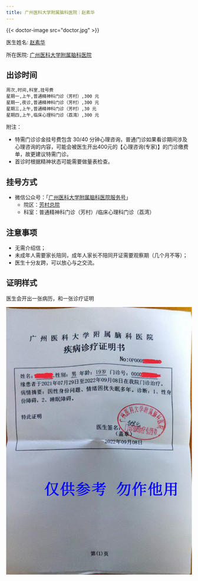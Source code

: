 ```yaml
---
title: 广州医科大学附属脑科医院｜赵素华
---
```


{{< doctor-image src="doctor.jpg" >}}

医生姓名: [赵素华](https://www.gzbrain.cn/myzj/info.aspx?itemid=5375)

所在医院: [广州医科大学附属脑科医院](https://amap.com/place/B00141S32G)

## 出诊时间

```csv
周次,时间,科室,挂号费
星期一,上午,普通精神科门诊（芳村）,300 元
星期一,夜诊,普通精神科门诊（芳村）,300 元
星期三,上午,普通精神科门诊（芳村）,30 元
星期四,上午,临床心理科门诊（荔湾）,300 元
```

附注：

- 特需门诊诊金挂号费包含 30/40 分钟心理咨询，普通门诊如果看诊期间涉及心理咨询的内容，可能会被医生开出400元的【心理咨询(专家)】的门诊缴费单，故更建议特需门诊。
- 首诊时根据精神状态可能需要做量表检查。

## 挂号方式

- 微信公众号：「[广州医科大学附属脑科医院服务号](weixin://gh_3410fe88a5d4)」
  - 院区：[芳村总院](https://amap.com/place/B00140HU1B)
  - 科室：普通精神科门诊（芳村）/临床心理科门诊（荔湾）

## 注意事项

- 无需介绍信；
- 未成年人需要家长陪同，成年人家长不陪同开证需要观察期（几个月不等）；
- 医生十分友跨，可以放心与之交流。

## 证明样式

医生会开出一张病历，和一张诊疗证明

![证明](proof.jpg)
